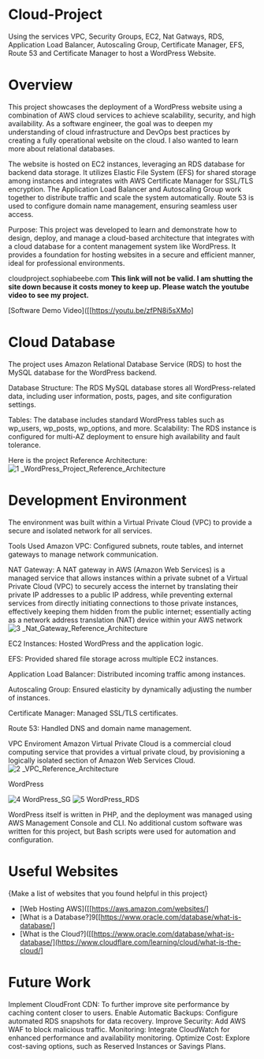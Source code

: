 # Cloud-Project
Using the services VPC, Security Groups, EC2, Nat Gatways, RDS, Application Load Balancer, Autoscaling Group, Certificate Manager, EFS, Route 53 and Certificate Manager to host a WordPress Website. 
# Overview
This project showcases the deployment of a WordPress website using a combination of AWS cloud services to achieve scalability, security, and high availability. As a software engineer, the goal was to deepen my understanding of cloud infrastructure and DevOps best practices by creating a fully operational website on the cloud. I also wanted to learn more about relational databases. 

The website is hosted on EC2 instances, leveraging an RDS database for backend data storage. It utilizes Elastic File System (EFS) for shared storage among instances and integrates with AWS Certificate Manager for SSL/TLS encryption. The Application Load Balancer and Autoscaling Group work together to distribute traffic and scale the system automatically. Route 53 is used to configure domain name management, ensuring seamless user access.

Purpose:
This project was developed to learn and demonstrate how to design, deploy, and manage a cloud-based architecture that integrates with a cloud database for a content management system like WordPress. It provides a foundation for hosting websites in a secure and efficient manner, ideal for professional environments.

cloudproject.sophiabeebe.com **This link will not be valid. I am shutting the site down because it costs money to keep up. Please watch the youtube video to see my project.**



[Software Demo Video]([[https://youtu.be/zfPN8i5sXMo]




# Cloud Database
The project uses Amazon Relational Database Service (RDS) to host the MySQL database for the WordPress backend.

Database Structure:
The RDS MySQL database stores all WordPress-related data, including user information, posts, pages, and site configuration settings.

Tables: The database includes standard WordPress tables such as wp_users, wp_posts, wp_options, and more.
Scalability: The RDS instance is configured for multi-AZ deployment to ensure high availability and fault tolerance.

Here is the project Reference Architecture: 
![1 _WordPress_Project_Reference_Architecture](https://github.com/user-attachments/assets/5decd037-4830-4a84-af5d-24d38339f038)

# Development Environment
The environment was built within a Virtual Private Cloud (VPC) to provide a secure and isolated network for all services.

Tools Used
Amazon VPC: Configured subnets, route tables, and internet gateways to manage network communication.


NAT Gateway:
A NAT gateway in AWS (Amazon Web Services) is a managed service that allows instances within a private subnet of a Virtual Private Cloud (VPC) to securely access the internet by translating their private IP addresses to a public IP address, while preventing external services from directly initiating connections to those private instances, effectively keeping them hidden from the public internet; essentially acting as a network address translation (NAT) device within your AWS network
![3 _Nat_Gateway_Reference_Architecture](https://github.com/user-attachments/assets/7ef68423-678b-44f6-884a-fe3224f067ca)


EC2 Instances: Hosted WordPress and the application logic.


EFS: Provided shared file storage across multiple EC2 instances.


Application Load Balancer: Distributed incoming traffic among instances.


Autoscaling Group: Ensured elasticity by dynamically adjusting the number of instances.


Certificate Manager: Managed SSL/TLS certificates.


Route 53: Handled DNS and domain name management.

VPC Enviroment
Amazon Virtual Private Cloud is a commercial cloud computing service that provides a virtual private cloud, by provisioning a logically isolated section of Amazon Web Services Cloud. 
![2 _VPC_Reference_Architecture](https://github.com/user-attachments/assets/8aa772fb-c2d2-4c74-bd4b-52552a459c87)

WordPress

![4 WordPress_SG](https://github.com/user-attachments/assets/9dca07b3-e598-4dac-acc6-52428845579d)
![5 WordPress_RDS](https://github.com/user-attachments/assets/1332f075-48dc-4e7b-8265-46f8e46f51b2)

WordPress itself is written in PHP, and the deployment was managed using AWS Management Console and CLI. No additional custom software was written for this project, but Bash scripts were used for automation and configuration.

# Useful Websites

{Make a list of websites that you found helpful in this project}

- [Web Hosting AWS]([[https://aws.amazon.com/websites/]
- [What is a Database?]9[[https://www.oracle.com/database/what-is-database/]
- [What is the Cloud?]([[https://www.oracle.com/database/what-is-database/](https://www.cloudflare.com/learning/cloud/what-is-the-cloud/]

# Future Work

Implement CloudFront CDN: To further improve site performance by caching content closer to users.
Enable Automatic Backups: Configure automated RDS snapshots for data recovery.
Improve Security: Add AWS WAF to block malicious traffic.
Monitoring: Integrate CloudWatch for enhanced performance and availability monitoring.
Optimize Cost: Explore cost-saving options, such as Reserved Instances or Savings Plans.
